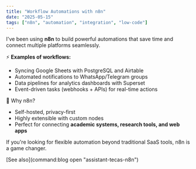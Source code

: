 ```yaml
---
title: "Workflow Automations with n8n"
date: "2025-05-15"
tags: ["n8n", "automation", "integration", "low-code"]
---
```


I've been using **n8n** to build powerful automations that save time and connect multiple platforms seamlessly.

⚡ **Examples of workflows:**
- Syncing Google Sheets with PostgreSQL and Airtable  
- Automated notifications to WhatsApp/Telegram groups  
- Data pipelines for analytics dashboards with Superset  
- Event-driven tasks (webhooks + APIs) for real-time actions  

🔧 Why n8n?  
- Self-hosted, privacy-first  
- Highly extensible with custom nodes  
- Perfect for connecting **academic systems, research tools, and web apps**  

If you're looking for flexible automation beyond traditional SaaS tools, n8n is a game changer.

[See also](command:blog open "assistant-tecas-n8n")